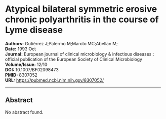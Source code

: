 # Atypical bilateral symmetric erosive chronic polyarthritis in the course of Lyme disease

**Authors:** Gutiérrez J;Palermo M;Maroto MC;Abellan M;  
**Date:** 1993 Oct  
**Journal:** European journal of clinical microbiology & infectious diseases : official publication of the European Society of Clinical Microbiology  
**Volume/Issue:** 12/10  
**DOI:** 10.1007/BF02098473  
**PMID:** 8307052  
**URL:** https://pubmed.ncbi.nlm.nih.gov/8307052/

---

## Abstract

No abstract found.
